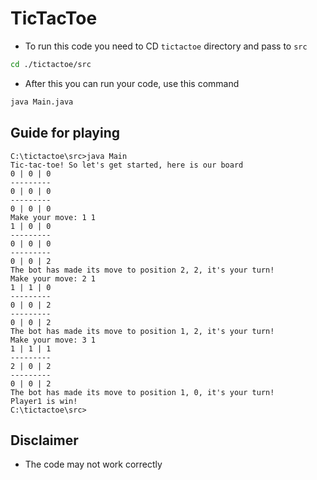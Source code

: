 # TicTacToe
- To run this code you need to CD `tictactoe` directory and pass to `src`
```bash
cd ./tictactoe/src
```
- After this you can run your code, use this command
```bash
java Main.java
```
## Guide for playing
```
C:\tictactoe\src>java Main
Tic-tac-toe! So let's get started, here is our board
0 | 0 | 0
---------
0 | 0 | 0
---------
0 | 0 | 0
Make your move: 1 1
1 | 0 | 0
---------
0 | 0 | 0
---------
0 | 0 | 2
The bot has made its move to position 2, 2, it's your turn!
Make your move: 2 1
1 | 1 | 0
---------
0 | 0 | 2
---------
0 | 0 | 2
The bot has made its move to position 1, 2, it's your turn!
Make your move: 3 1
1 | 1 | 1
---------
2 | 0 | 2
---------
0 | 0 | 2
The bot has made its move to position 1, 0, it's your turn!
Player1 is win!
C:\tictactoe\src>
```
## Disclaimer
- The code may not work correctly